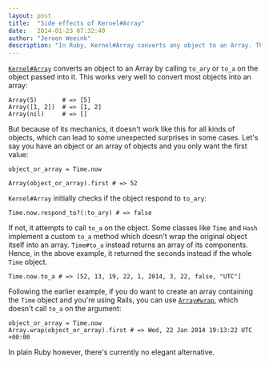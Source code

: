 ```yaml
---
layout: post
title:  "Side effects of Kernel#Array"
date:   2014-01-23 07:32:40
author: "Jeroen Weeink"
description: "In Ruby, Kernel#Array converts any object to an Array. This works very well for most objects, but for some types of objects, it may not work as expected."
---
```

[`Kernel#Array`](http://devdocs.io/ruby/kernel#method-i-Array) converts an object to an Array by calling `to_ary` or `to_a` on the object passed into it. This works very well to convert most objects into an array:

    Array(5)       # => [5]
    Array([1, 2])  # => [1, 2]
    Array(nil)     # => []

But because of its mechanics, it doesn't work like this for all kinds of objects, which can lead to some unexpected surprises in some cases. Let's say you have an object or an array of objects and you only want the first value:

    object_or_array = Time.now

    Array(object_or_array).first # => 52

`Kernel#Array` initially checks if the object respond to `to_ary`:

    Time.now.respond_to?(:to_ary) # => false

If not, it attempts to call `to_a` on the object. Some classes like `Time` and `Hash` implement a custom `to_a` method which doesn't wrap the original object itself into an array. `Time#to_a` instead returns an array of its components. Hence, in the above example, it returned the seconds instead if the whole `Time` object.

    Time.now.to_a # => [52, 13, 19, 22, 1, 2014, 3, 22, false, "UTC"]

Following the earlier example, if you do want to create an array containing the `Time` object and you're using Rails, you can use [`Array#wrap`](http://devdocs.io/rails/array#method-c-wrap), which doesn't call `to_a` on the argument:

    object_or_array = Time.now
    Array.wrap(object_or_array).first # => Wed, 22 Jan 2014 19:13:22 UTC +00:00

In plain Ruby however, there's currently no elegant alternative.
